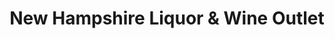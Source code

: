 ---
title: "New Hampshire Liquor & Wine Outlet"
url: /lincoln/new-hampshire-liquor-und-wine-outlet/
shop: Spirituosen
---